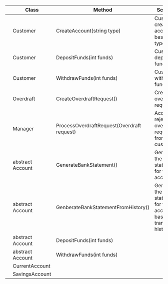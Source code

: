 |   | Class            | Method                                     | Scenario                                                                  |
|---|------------------|--------------------------------------------|---------------------------------------------------------------------------|
|   | Customer         | CreateAccount(string type)                 | Customer creates an account based on type                                 |
|   | Customer         | DepositFunds(int funds)                    | Customer deposits funds                                                   |
|   | Customer         | WithdrawFunds(int funds)                   | Customer withdraws funds                                                  |
|   | Overdraft        | CreateOverdraftRequest()                   | Create an overdraft request                                               |
|   | Manager          | ProcessOverdraftRequest(Overdraft request) | Accept or reject overdraft request from customer                          |
|   | abstract Account | GenerateBankStatement()                    | Generates the bank statement for the account                              |
|   | abstract Account | GenberateBankStatementFromHistory()        | Generates the bank statement for the account based on transaction history |
|   | abstract Account | DepositFunds(int funds)                    |                                                                           |
|   | abstract Account | WithdrawFunds(int funds)                   |                                                                           |
|   | CurrentAccount   |                                            |                                                                           |
|   | SavingsAccount   |                                            |                                                                           |